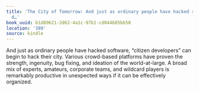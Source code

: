 ```yaml
---
title: 'The City of Tomorrow: And just as ordinary people have hacked software, “citizen
  d…'
book_uuid: b1d89621-2d62-4a1c-97b1-cd044685bb50
location: '389'
source: kindle
---
```


And just as ordinary people have hacked software, “citizen developers” can begin to hack their city. Various crowd-based platforms have proven the strength, ingenuity, bug fixing, and ideation of the world-at-large. A broad mix of experts, amateurs, corporate teams, and wildcard players is remarkably productive in unexpected ways if it can be effectively organized.